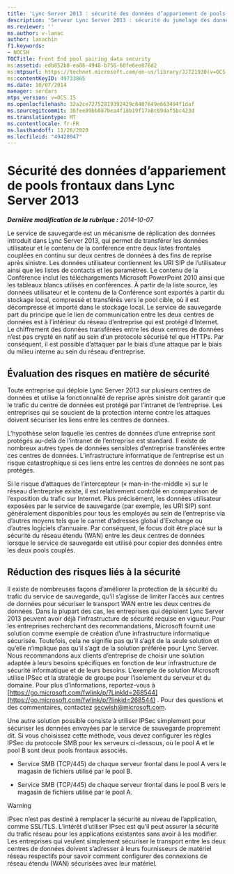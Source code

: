 ```yaml
---
title: 'Lync Server 2013 : sécurité des données d’appariement de pools frontaux'
description: 'Serveur Lync Server 2013 : sécurité du jumelage des données du pool frontal.'
ms.reviewer: ''
ms.author: v-lanac
author: lanachin
f1.keywords:
- NOCSH
TOCTitle: Front End pool pairing data security
ms:assetid: edb852b8-ea86-4948-b756-60fe6ee876d2
ms:mtpsurl: https://technet.microsoft.com/en-us/library/JJ721930(v=OCS.15)
ms:contentKeyID: 49733865
ms.date: 10/07/2014
manager: serdars
mtps_version: v=OCS.15
ms.openlocfilehash: 32a2ce72752819392429c8407649e663494f1daf
ms.sourcegitcommit: 36fee89bb887bea4f18b19f17a8c69daf5bc423d
ms.translationtype: MT
ms.contentlocale: fr-FR
ms.lasthandoff: 11/26/2020
ms.locfileid: "49428047"
---
```

# <a name="front-end-pool-pairing-data-security-in-lync-server-2013"></a>Sécurité des données d’appariement de pools frontaux dans Lync Server 2013

<div data-xmlns="http://www.w3.org/1999/xhtml">

<div class="topic" data-xmlns="http://www.w3.org/1999/xhtml" data-msxsl="urn:schemas-microsoft-com:xslt" data-cs="https://msdn.microsoft.com/">

<div data-asp="https://msdn2.microsoft.com/asp">



</div>

<div id="mainSection">

<div id="mainBody">

<span> </span>

_**Dernière modification de la rubrique :** 2014-10-07_

Le service de sauvegarde est un mécanisme de réplication des données introduit dans Lync Server 2013, qui permet de transférer les données utilisateur et le contenu de la conférence entre deux listes frontales couplées en continu sur deux centres de données à des fins de reprise après sinistre. Les données utilisateur contiennent les URI SIP de l’utilisateur ainsi que les listes de contacts et les paramètres. Le contenu de la Conférence inclut les téléchargements Microsoft PowerPoint 2010 ainsi que les tableaux blancs utilisés en conférences. À partir de la liste source, les données utilisateur et le contenu de la Conférence sont exportés à partir du stockage local, compressé et transférés vers le pool cible, où il est décompressé et importé dans le stockage local. Le service de sauvegarde part du principe que le lien de communication entre les deux centres de données est à l’intérieur du réseau d’entreprise qui est protégé d’Internet. Le chiffrement des données transférées entre les deux centres de données n’est pas crypté en natif au sein d’un protocole sécurisé tel que HTTPs. Par conséquent, il est possible d’attaquer par le biais d’une attaque par le biais du milieu interne au sein du réseau d’entreprise.

<div>

## <a name="evaluating-security-risks"></a>Évaluation des risques en matière de sécurité

Toute entreprise qui déploie Lync Server 2013 sur plusieurs centres de données et utilise la fonctionnalité de reprise après sinistre doit garantir que le trafic du centre de données est protégé par l’intranet de l’entreprise. Les entreprises qui se soucient de la protection interne contre les attaques doivent sécuriser les liens entre les centres de données.

L’hypothèse selon laquelle les centres de données d’une entreprise sont protégés au-delà de l’intranet de l’entreprise est standard. Il existe de nombreux autres types de données sensibles d’entreprise transférées entre ces centres de données. L’infrastructure informatique de l’entreprise est un risque catastrophique si ces liens entre les centres de données ne sont pas protégés.

Si le risque d’attaques de l’intercepteur (« man-in-the-middle ») sur le réseau d’entreprise existe, il est relativement contrôlé en comparaison de l’exposition du trafic sur Internet. Plus précisément, les données utilisateur exposées par le service de sauvegarde (par exemple, les URI SIP) sont généralement disponibles pour tous les employés au sein de l’entreprise via d’autres moyens tels que le carnet d’adresses global d’Exchange ou d’autres logiciels d’annuaire. Par conséquent, le focus doit être placé sur la sécurité du réseau étendu (WAN) entre les deux centres de données lorsque le service de sauvegarde est utilisé pour copier des données entre les deux pools couplés.

</div>

<div>

## <a name="mitigating-security-risks"></a>Réduction des risques liés à la sécurité

Il existe de nombreuses façons d’améliorer la protection de la sécurité du trafic du service de sauvegarde, qu’il s’agisse de limiter l’accès aux centres de données pour sécuriser le transport WAN entre les deux centres de données. Dans la plupart des cas, les entreprises qui déploient Lync Server 2013 peuvent avoir déjà l’infrastructure de sécurité requise en vigueur. Pour les entreprises recherchant des recommandations, Microsoft fournit une solution comme exemple de création d’une infrastructure informatique sécurisée. Toutefois, cela ne signifie pas qu’il s’agit de la seule solution et qu’elle n’implique pas qu’il s’agit de la solution préférée pour Lync Server. Nous recommandons aux clients d’entreprise de choisir une solution adaptée à leurs besoins spécifiques en fonction de leur infrastructure de sécurité informatique et de leurs besoins. L’exemple de solution Microsoft utilise IPSec et la stratégie de groupe pour l’isolement du serveur et du domaine. Pour plus d’informations, reportez-vous à [https://go.microsoft.com/fwlink/p/?LinkId=268544](https://go.microsoft.com/fwlink/p/?linkid=268544) . Pour des questions et des commentaires, contactez secwish@microsoft.com.

Une autre solution possible consiste à utiliser IPSec simplement pour sécuriser les données envoyées par le service de sauvegarde proprement dit. Si vous choisissez cette méthode, vous devez configurer les règles IPSec du protocole SMB pour les serveurs ci-dessous, où le pool A et le pool B sont deux pools frontaux associés.

  - Service SMB (TCP/445) de chaque serveur frontal dans le pool A vers le magasin de fichiers utilisé par le pool B.

  - Service SMB (TCP/445) de chaque serveur frontal dans le pool B vers le magasin de fichiers utilisé par le pool A.

<div>


> [!WARNING]  
> IPsec n’est pas destiné à remplacer la sécurité au niveau de l’application, comme SSL/TLS. L’intérêt d’utiliser IPsec est qu’il peut assurer la sécurité du trafic réseau pour les applications existantes sans avoir à les modifier. Les entreprises qui veulent simplement sécuriser le transport entre les deux centres de données doivent s’adresser à leurs fournisseurs de matériel réseau respectifs pour savoir comment configurer des connexions de réseau étendu (WAN) sécurisées avec leur matériel.



</div>

</div>

</div>

<span> </span>

</div>

</div>

</div>

